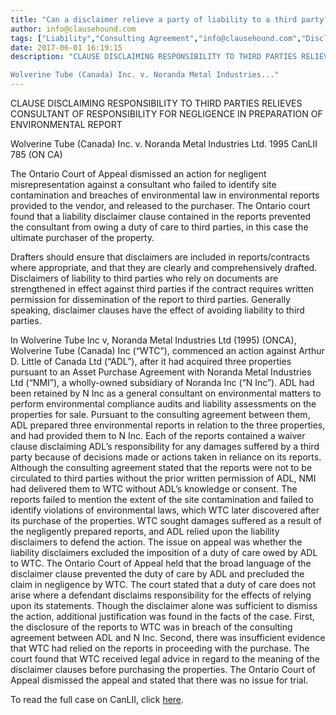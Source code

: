 ```yaml
---
title: "Can a disclaimer relieve a party of liability to a third party?"
author: info@clausehound.com
tags: ["Liability","Consulting Agreement","info@clausehound.com","Disclaimer"]
date: 2017-06-01 16:19:15
description: "CLAUSE DISCLAIMING RESPONSIBILITY TO THIRD PARTIES RELIEVES CONSULTANT OF RESPONSIBILITY FOR NEGLIGENCE IN PREPARATION OF ENVIRONMENTAL REPORT

Wolverine Tube (Canada) Inc. v. Noranda Metal Industries..."
---
```


CLAUSE DISCLAIMING RESPONSIBILITY TO THIRD PARTIES RELIEVES CONSULTANT OF RESPONSIBILITY FOR NEGLIGENCE IN PREPARATION OF ENVIRONMENTAL REPORT

Wolverine Tube (Canada) Inc. v. Noranda Metal Industries Ltd. 1995 CanLII 785 (ON CA)

The Ontario Court of Appeal dismissed an action for negligent misrepresentation against a consultant who failed to identify site contamination and breaches of environmental law in environmental reports provided to the vendor, and released to the purchaser. The Ontario court found that a liability disclaimer clause contained in the reports prevented the consultant from owing a duty of care to third parties, in this case the ultimate purchaser of the property.

Drafters should ensure that disclaimers are included in reports/contracts where appropriate, and that they are clearly and comprehensively drafted. Disclaimers of liability to third parties who rely on documents are strengthened in effect against third parties if the contract requires written permission for dissemination of the report to third parties. Generally speaking, disclaimer clauses have the effect of avoiding liability to third parties.

In Wolverine Tube Inc v, Noranda Metal Industries Ltd (1995) (ONCA), Wolverine Tube (Canada) Inc (“WTC”), commenced an action against Arthur D. Little of Canada Ltd (“ADL”), after it had acquired three properties pursuant to an Asset Purchase Agreement with Noranda Metal Industries Ltd (“NMI”), a wholly-owned subsidiary of Noranda Inc (“N Inc”). ADL had been retained by N Inc as a general consultant on environmental matters to perform environmental compliance audits and liability assessments on the properties for sale. Pursuant to the consulting agreement between them, ADL prepared three environmental reports in relation to the three properties, and had provided them to N Inc. Each of the reports contained a waiver clause disclaiming ADL’s responsibility for any damages suffered by a third party because of decisions made or actions taken in reliance on its reports. Although the consulting agreement stated that the reports were not to be circulated to third parties without the prior written permission of ADL, NMI had delivered them to WTC without ADL’s knowledge or consent. The reports failed to mention the extent of the site contamination and failed to identify violations of environmental laws, which WTC later discovered after its purchase of the properties. WTC sought damages suffered as a result of the negligently prepared reports, and ADL relied upon the liability disclaimers to defend the action. The issue on appeal was whether the liability disclaimers excluded the imposition of a duty of care owed by ADL to WTC. The Ontario Court of Appeal held that the broad language of the disclaimer clause prevented the duty of care by ADL and precluded the claim in negligence by WTC. The court stated that a duty of care does not arise where a defendant disclaims responsibility for the effects of relying upon its statements. Though the disclaimer alone was sufficient to dismiss the action, additional justification was found in the facts of the case. First, the disclosure of the reports to WTC was in breach of the consulting agreement between ADL and N Inc. Second, there was insufficient evidence that WTC had relied on the reports in proceeding with the purchase. The court found that WTC received legal advice in regard to the meaning of the disclaimer clauses before purchasing the properties. The Ontario Court of Appeal dismissed the appeal and stated that there was no issue for trial.

To read the full case on CanLII, click [here](http://www.canlii.org/en/on/onca/doc/1995/1995canlii785/1995canlii785.html).